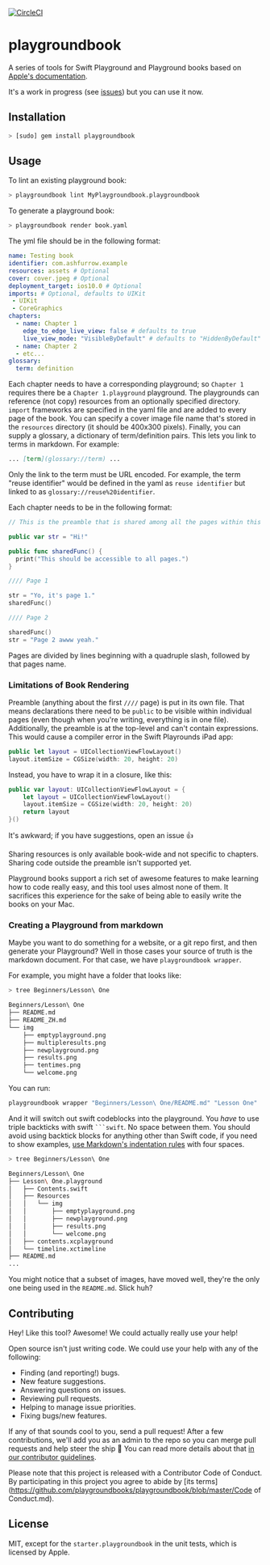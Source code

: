 [![CircleCI](https://circleci.com/gh/playgroundbooks/playgroundbook.svg?style=svg)](https://circleci.com/gh/playgroundbooks/playgroundbook)

# playgroundbook

A series of tools for Swift Playground and Playground books based on [Apple's documentation](https://developer.apple.com/library/prerelease/content/documentation/Xcode/Conceptual/swift_playgrounds_doc_format/index.html#//apple_ref/doc/uid/TP40017343-CH47-SW4).

It's a work in progress (see [issues](https://github.com/ashfurrow/playground-book-lint/issues)) but you can use it now.

## Installation

```sh
> [sudo] gem install playgroundbook
```

## Usage

To lint an existing playground book:

```sh
> playgroundbook lint MyPlaygroundbook.playgroundbook
```

To generate a playground book:

```sh
> playgroundbook render book.yaml
```

The yml file should be in the following format:

```yaml
name: Testing book
identifier: com.ashfurrow.example
resources: assets # Optional
cover: cover.jpeg # Optional
deployment_target: ios10.0 # Optional
imports: # Optional, defaults to UIKit
 - UIKit
 - CoreGraphics
chapters:
  - name: Chapter 1
    edge_to_edge_live_view: false # defaults to true
    live_view_mode: "VisibleByDefault" # defaults to "HiddenByDefault"
  - name: Chapter 2
  - etc...
glossary:
  term: definition
```

Each chapter needs to have a corresponding playground; so `Chapter 1` requires there be a `Chapter 1.playground` playground. The playgrounds can reference (not copy) resources from an optionally specified directory. `import` frameworks are specified in the yaml file and are added to every page of the book. You can specify a cover image file name that's stored in the `resources` directory (it should be 400x300 pixels). Finally, you can supply a glossary, a dictionary of term/definition pairs. This lets you link to terms in markdown. For example:

```md
... [term](glossary://term) ...
```

Only the link to the term must be URL encoded. For example, the term "reuse identifier" would be defined in the yaml as `reuse identifier` but linked to as `glossary://reuse%20identifier`.  

Each chapter needs to be in the following format:

```swift
// This is the preamble that is shared among all the pages within this chapter.

public var str = "Hi!"

public func sharedFunc() {
  print("This should be accessible to all pages.")
}

//// Page 1

str = "Yo, it's page 1."
sharedFunc()

//// Page 2

sharedFunc()
str = "Page 2 awww yeah."
```

Pages are divided by lines beginning with a quadruple slash, followed by that pages name.

### Limitations of Book Rendering

Preamble (anything about the first `////` page) is put in its own file. That means declarations there need to be `public` to be visible within individual pages (even though when you're writing, everything is in one file). Additionally, the preamble is at the top-level and can't contain expressions. This would cause a compiler error in the Swift Playrounds iPad app:

```swift
public let layout = UICollectionViewFlowLayout()
layout.itemSize = CGSize(width: 20, height: 20)
```

Instead, you have to wrap it in a closure, like this:

```swift
public var layout: UICollectionViewFlowLayout = {
    let layout = UICollectionViewFlowLayout()
    layout.itemSize = CGSize(width: 20, height: 20)
    return layout
}()
```

It's awkward; if you have suggestions, open an issue :+1:

Sharing resources is only available book-wide and not specific to chapters. Sharing code outside the preamble isn't supported yet.

Playground books support a rich set of awesome features to make learning how to code really easy, and this tool uses almost none of them. It sacrifices this experience for the sake of being able to easily write the books on your Mac.

### Creating a Playground from markdown

Maybe you want to do something for a website, or a git repo first, and then generate your Playground? Well in those cases your source of truth is the markdown document. For that case, we have `playgroundbook wrapper`.

For example, you might have a folder that looks like:

``` sh
> tree Beginners/Lesson\ One

Beginners/Lesson\ One
├── README.md
├── README_ZH.md
└── img
    ├── emptyplayground.png
    ├── multipleresults.png
    ├── newplayground.png
    ├── results.png
    ├── tentimes.png
    └── welcome.png
```

You can run:
```sh
playgroundbook wrapper "Beginners/Lesson\ One/README.md" "Lesson One"
```

And it will switch out swift codeblocks into the playground. You _have_ to use  triple backticks with swift <code>```swift</code>. No space between them. You should avoid using backtick blocks for anything other than Swift code, if you need to show examples, [use Markdown's indentation rules](https://guides.github.com/features/mastering-markdown/#GitHub-flavored-markdown) with four spaces.

```sh
> tree Beginners/Lesson\ One

Beginners/Lesson\ One
├── Lesson\ One.playground
│   ├── Contents.swift
│   ├── Resources
│   │   └── img
│   │       ├── emptyplayground.png
│   │       ├── newplayground.png
│   │       ├── results.png
│   │       └── welcome.png
│   ├── contents.xcplayground
│   └── timeline.xctimeline
├── README.md
...
```

You might notice that a subset of images, have moved well, they're the only one being used in the `README.md`. Slick huh?


Contributing
------------

Hey! Like this tool? Awesome! We could actually really use your help!

Open source isn't just writing code. We could use your help with any of the
following:

- Finding (and reporting!) bugs.
- New feature suggestions.
- Answering questions on issues.
- Reviewing pull requests.
- Helping to manage issue priorities.
- Fixing bugs/new features.

If any of that sounds cool to you, send a pull request! After a few
contributions, we'll add you as an admin to the repo so you can merge pull
requests and help steer the ship :ship: You can read more details about that [in our contributor guidelines](https://github.com/playgroundbooks/playgroundbook/blob/master/Community.md).

Please note that this project is released with a Contributor Code of Conduct. By participating in this project you agree to abide by [its terms](https://github.com/playgroundbooks/playgroundbook/blob/master/Code of Conduct.md).

## License

MIT, except for the `starter.playgroundbook` in the unit tests, which is licensed by Apple.
